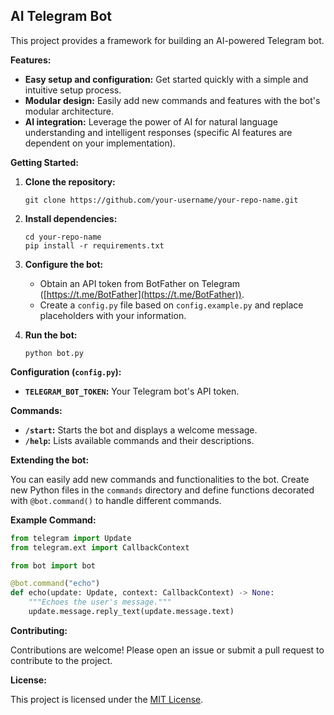 ## AI Telegram Bot

This project provides a framework for building an AI-powered Telegram bot. 

**Features:**

* **Easy setup and configuration:** Get started quickly with a simple and intuitive setup process.
* **Modular design:** Easily add new commands and features with the bot's modular architecture.
* **AI integration:**  Leverage the power of AI for natural language understanding and intelligent responses (specific AI features are dependent on your implementation).

**Getting Started:**

1. **Clone the repository:**
   ```
   git clone https://github.com/your-username/your-repo-name.git
   ```

2. **Install dependencies:**
   ```
   cd your-repo-name
   pip install -r requirements.txt
   ```

3. **Configure the bot:**
   * Obtain an API token from BotFather on Telegram ([https://t.me/BotFather](https://t.me/BotFather)).
   * Create a `config.py` file based on `config.example.py` and replace placeholders with your information.

4. **Run the bot:**
   ```
   python bot.py
   ```

**Configuration (`config.py`):**

* **`TELEGRAM_BOT_TOKEN`:** Your Telegram bot's API token.

**Commands:**

* **`/start`:** Starts the bot and displays a welcome message.
* **`/help`:** Lists available commands and their descriptions.

**Extending the bot:**

You can easily add new commands and functionalities to the bot. Create new Python files in the `commands` directory and define functions decorated with `@bot.command()` to handle different commands. 

**Example Command:**
```python
from telegram import Update
from telegram.ext import CallbackContext

from bot import bot

@bot.command("echo")
def echo(update: Update, context: CallbackContext) -> None:
    """Echoes the user's message."""
    update.message.reply_text(update.message.text)
```

**Contributing:**

Contributions are welcome! Please open an issue or submit a pull request to contribute to the project.

**License:**

This project is licensed under the [MIT License](LICENSE).
